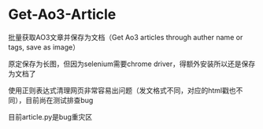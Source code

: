 # Get-Ao3-Article
批量获取AO3文章并保存为文档（Get Ao3 articles through auther name or tags, save as image）

原定保存为长图，但因为selenium需要chrome driver，得额外安装所以还是保存为文档了

使用正则表达式清理网页非常容易出问题（发文格式不同，对应的html戳也不同），目前尚在测试排查bug

目前article.py是bug重灾区